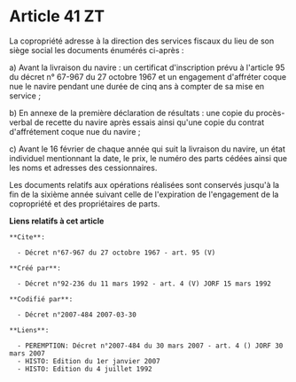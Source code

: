 # Article 41 ZT

La copropriété adresse à la direction des services fiscaux du lieu de son siège social les documents énumérés ci-après :

a) Avant la livraison du navire : un certificat d'inscription prévu à l'article 95 du décret n° 67-967 du 27 octobre 1967 et
un engagement d'affréter coque nue le navire pendant une durée de cinq ans à compter de sa mise en service ;

b) En annexe de la première déclaration de résultats : une copie du procès-verbal de recette du navire après essais ainsi
qu'une copie du contrat d'affrétement coque nue du navire ;

c) Avant le 16 février de chaque année qui suit la livraison du navire, un état individuel mentionnant la date, le prix, le
numéro des parts cédées ainsi que les noms et adresses des cessionnaires.

Les documents relatifs aux opérations réalisées sont conservés jusqu'à la fin de la sixième année suivant celle de
l'expiration de l'engagement de la copropriété et des propriétaires de parts.

**Liens relatifs à cet article**

	**Cite**:

	  - Décret n°67-967 du 27 octobre 1967 - art. 95 (V)

	**Créé par**:

	  - Décret n°92-236 du 11 mars 1992 - art. 4 (V) JORF 15 mars 1992

	**Codifié par**:

	  - Décret n°2007-484 2007-03-30

	**Liens**:

	  - PEREMPTION: Décret n°2007-484 du 30 mars 2007 - art. 4 () JORF 30 mars 2007
	  - HISTO: Edition du 1er janvier 2007
	  - HISTO: Edition du 4 juillet 1992

